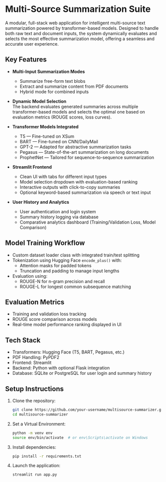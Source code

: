 # Multi-Source Summarization Suite

A modular, full-stack web application for intelligent multi-source text summarization powered by transformer-based models. Designed to handle both raw text and document inputs, the system dynamically evaluates and selects the most effective summarization model, offering a seamless and accurate user experience.

## Key Features

- **Multi-Input Summarization Modes**  
  - Summarize free-form text blobs  
  - Extract and summarize content from PDF documents  
  - Hybrid mode for combined inputs

- **Dynamic Model Selection**  
  The backend evaluates generated summaries across multiple transformer-based models and selects the optimal one based on evaluation metrics (ROUGE scores, loss curves).

- **Transformer Models Integrated**  
  - T5 — Fine-tuned on XSum  
  - BART — Fine-tuned on CNN/DailyMail  
  - GPT-2 — Adapted for abstractive summarization tasks  
  - Pegasus — State-of-the-art summarization on long documents  
  - ProphetNet — Tailored for sequence-to-sequence summarization

- **Streamlit Frontend**  
  - Clean UI with tabs for different input types  
  - Model selection dropdown with evaluation-based ranking  
  - Interactive outputs with click-to-copy summaries  
  - Optional keyword-based summarization via speech or text input

- **User History and Analytics**  
  - User authentication and login system  
  - Summary history logging via database  
  - Comparative analytics dashboard (Training/Validation Loss, Model Comparison)

## Model Training Workflow

- Custom dataset loader class with integrated train/test splitting
- Tokenization using Hugging Face `encode_plus()` with:
  - Attention masks for padded tokens  
  - Truncation and padding to manage input lengths
- Evaluation using:
  - ROUGE-N for n-gram precision and recall  
  - ROUGE-L for longest common subsequence matching

## Evaluation Metrics

- Training and validation loss tracking  
- ROUGE score comparison across models  
- Real-time model performance ranking displayed in UI

## Tech Stack

- Transformers: Hugging Face (T5, BART, Pegasus, etc.)  
- PDF Handling: PyPDF2  
- Frontend: Streamlit  
- Backend: Python with optional Flask integration  
- Database: SQLite or PostgreSQL for user login and summary history

## Setup Instructions

1. Clone the repository:
    ```bash
    git clone https://github.com/your-username/multisource-summarizer.git
    cd multisource-summarizer
    ```

2. Set a Virtual Environment:
   ```bash
   python -m venv env
   source env/bin/activate  # or env\Scripts\activate on Windows
   ```

3. Install dependencies:
    ```bash
    pip install -r requirements.txt
    ```

4. Launch the application:
    ```bash
    streamlit run app.py
    ```
